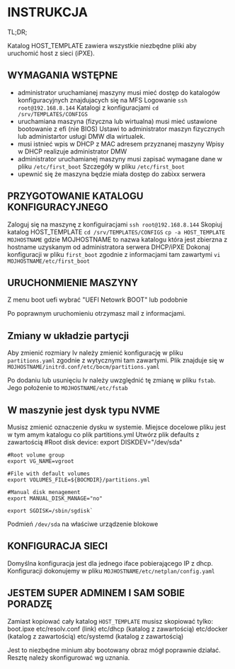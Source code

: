 # INSTRUKCJA

TL;DR;

Katalog HOST_TEMPLATE zawiera wszystkie niezbędne pliki aby uruchomić host z sieci (iPXE).

## WYMAGANIA WSTĘPNE

- administrator uruchamianej maszyny musi mieć dostęp do katalogów konfiguracyjnych znajdujacych się na MFS
    Logowanie `ssh root@192.168.8.144`
    Katalogi z konfiguracjami `cd /srv/TEMPLATES/CONFIGS`
- uruchamiana maszyna (fizyczna lub wirtualna) musi mieć ustawione bootowanie z efi (nie BIOS)
    Ustawi to administrator maszyn fizycznych lub administartor usługi DMW dla wirtualek.
- musi istnieć wpis w DHCP z MAC adresem przyznanej maszyny
    Wpisy w DHCP realizuje administrator DMW
- administrator uruchamianej maszyny musi zapisać wymagane dane w pliku `/etc/first_boot`
    Szczegóły w pliku `/etc/first_boot`
- upewnić się że maszyna będzie miała dostęp do zabixx serwera

## PRZYGOTOWANIE KATALOGU KONFIGURACYJNEGO

Zaloguj się na maszynę z konfiguiracjami 
`ssh root@192.168.8.144`
Skopiuj katalog HOST_TEMPLATE
`cd /srv/TEMPLATES/CONFIGS`
`cp -a HOST_TEMPLATE MOJHOSTNAME`
gdzie MOJHOSTNAME to nazwa katalogu która jest zbierzna z hostname uzyskanym od administratora serwera DHCP/iPXE
Dokonaj konfiguracji w pliku `first_boot` zgodnie z informacjami tam zawartymi
`vi MOJHOSTNAME/etc/first_boot`

## URUCHONMIENIE MASZYNY

Z menu boot uefi wybrać "UEFI Netowrk BOOT" lub podobnie

Po poprawnym uruchomieniu otrzymasz mail z informacjami.


## Zmiany w układzie partycji

Aby zmienić rozmiary lv należy zmienić konfigurację w pliku `partitions.yaml` zgodnie z wytycznymi tam zawartymi.
Plik znajduje się w `MOJHOSTNAME/initrd.conf/etc/bocm/partitions.yaml`

Po dodaniu lub usunięciu lv należy uwzględnić tę zmianę w pliku `fstab`. Jego położenie to `MOJHOSTNAME/etc/fstab`

## W maszynie jest dysk typu NVME

Musisz zmienić oznaczenie dysku w systemie. Miejsce docelowe pliku jest w tym amym katalogu co plik partitions.yml
Utwórz plik defaults z zawartością
    #Root disk device:
    export DISKDEV="/dev/sda"

    #Root volume group
    export VG_NAME=vgroot

    #File with default volumes
    export VOLUMES_FILE=${BOCMDIR}/partitions.yml

    #Manual disk menagement
    export MANUAL_DISK_MANAGE="no"

    export SGDISK=/sbin/sgdisk`

Podmień `/dev/sda` na właściwe urządzenie blokowe



## KONFIGURACJA SIECI

Domyślna konfiguracja jest dla jednego iface pobierającego IP z dhcp.
Konfiguracji dokonujemy w pliku `MOJHOSTNAME/etc/netplan/config.yaml`


## JESTEM SUPER ADMINEM I SAM SOBIE PORADZĘ

Zamiast kopiować cały katalog `HOST_TEMPLATE` musisz skopiować tylko:
boot.ipxe
etc/resolv.conf (link)
etc/dhcp (katalog z zawartością)
etc/docker (katalog z zawartością)
etc/systemd (katalog z zawartością)

Jest to niezbędne minium aby bootowany obraz mógł poprawnie działać.
Resztę należy skonfigurować wg uznania.
